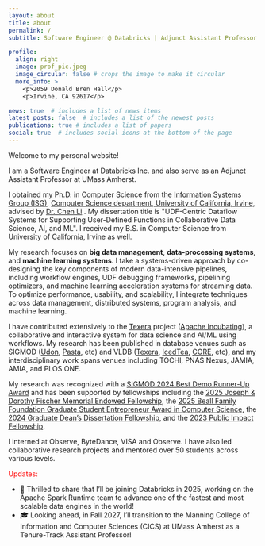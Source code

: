 ```yaml
---
layout: about
title: about
permalink: /
subtitle: Software Engineer @ Databricks | Adjunct Assistant Professor @ UMass Amherst

profile:
  align: right
  image: prof_pic.jpeg
  image_circular: false # crops the image to make it circular
  more_info: >
    <p>2059 Donald Bren Hall</p>
    <p>Irvine, CA 92617</p>

news: true  # includes a list of news items
latest_posts: false  # includes a list of the newest posts
publications: true # includes a list of papers
social: true  # includes social icons at the bottom of the page
---
```

Welcome to my personal website!

I am a Software Engineer at Databricks Inc. and also serve as an Adjunct Assistant Professor at UMass Amherst.

I obtained my Ph.D. in Computer Science from the [Information Systems Group (ISG)](https://isg.ics.uci.edu), [Computer Science department, University of California, Irvine](https://ics.uci.edu), advised by [Dr. Chen Li](https://chenli.ics.uci.edu) .
My dissertation title is "UDF-Centric Dataflow Systems for Supporting User-Defined Functions in Collaborative Data Science, AI, and ML".
I received my B.S. in Computer Science from University of California, Irvine as well.

My research focuses on **big data management**, **data-processing systems**, and **machine learning systems**.
I take a systems-driven approach by co-designing the key components of modern data-intensive pipelines, including workflow engines, UDF debugging frameworks, pipelining optimizers, and machine learning acceleration systems for streaming data.
To optimize performance, usability, and scalability, I integrate techniques across data management, distributed systems, program analysis, and machine learning.

I have contributed extensively to the [Texera](https://texera.io) project ([Apache Incubating](https://incubator.apache.org/projects/texera.html)), a collaborative and interactive system for data science and AI/ML using workflows.
My research has been published in database venues such as SIGMOD ([Udon](https://dl.acm.org/doi/10.1145/3626712), [Pasta](https://dl.acm.org/doi/10.1145/3698832), etc) and VLDB ([Texera](https://dl.acm.org/doi/10.14778/3681954.3682022), [IcedTea](https://dl.acm.org/doi/10.14778/3712221.3712251), [CORE](https://www.vldb.org/pvldb/vol15/p2032-yang.pdf), etc), and my interdisciplinary work spans venues including TOCHI, PNAS Nexus, JAMIA, AMIA, and PLOS ONE.

My research was recognized with a [SIGMOD 2024 Best Demo Runner-Up Award](https://sigmod.org/sigmod-awards/sigmod-best-demonstration-award/) and has been supported by fellowships including the [2025 Joseph & Dorothy Fischer Memorial Endowed Fellowship](https://ics.uci.edu/academics/impact/student-awards-honors/), the [2025 Beall Family Foundation Graduate Student Entrepreneur Award in Computer Science](https://ics.uci.edu/academics/impact/student-awards-honors/), the [2024 Graduate Dean’s Dissertation Fellowship](https://ics.uci.edu/academics/impact/student-awards-honors/), and the [2023 Public Impact Fellowship](https://ics.uci.edu/academics/impact/student-awards-honors/).

I interned at Observe, ByteDance, VISA and Observe. I have also led collaborative research projects and mentored over 50 students across various levels.

<span style="color: red;"> Updates: </span>
 
 - 🚀 Thrilled to share that I’ll be joining Databricks in 2025, working on the Apache Spark Runtime team to advance one of the fastest and most scalable data engines in the world!  
 - 🎓 Looking ahead, in Fall 2027, I’ll transition to the Manning College of Information and Computer Sciences (CICS) at UMass Amherst as a Tenure-Track Assistant Professor!